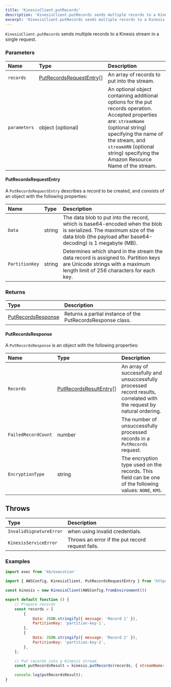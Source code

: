 ```yaml
---
title: 'KinesisClient.putRecords'
description: 'KinesisClient.putRecords sends multiple records to a Kinesis stream in a single request.'
excerpt: 'KinesisClient.putRecords sends multiple records to a Kinesis stream in a single request.'
---
```


`KinesisClient.putRecords` sends multiple records to a Kinesis stream in a single request.

### Parameters

| Name          | Type              | Description                                                                                                                                                                  |
| :------------ | :---------------- | :--------------------------------------------------------------------------------------------------------------------------------------------------------------------------- |
| `records`     | [PutRecordsRequestEntry](#putrecordsrequestentry)[] | An array of records to put into the stream. |
| `parameters`  | object (optional) | An optional object containing additional options for the put records operation. Accepted properties are: `streamName` (optional string) specifying the name of the stream, and `streamARN` (optional string) specifying the Amazon Resource Name of the stream. |

#### PutRecordsRequestEntry

A `PutRecordsRequestEntry` describes a record to be created, and consists of an object with the following properties:

| Name          | Type              | Description                                                                                                                                                                  |
| :------------ | :---------------- | :--------------------------------------------------------------------------------------------------------------------------------------------------------------------------- |
| `Data`        | string | The data blob to put into the record, which is base64-encoded when the blob is serialized. The maximum size of the data blob (the payload after base64-decoding) is 1 megabyte (MB). |
| `PartitionKey` | string | Determines which shard in the stream the data record is assigned to. Partition keys are Unicode strings with a maximum length limit of 256 characters for each key. |


### Returns

| Type                                      | Description                                                 |
| :---------------------------------------- | :---------------------------------------------------------- |
| [PutRecordsResponse](#putrecordsresponse) | Returns a partial instance of the PutRecordsResponse class. |

#### PutRecordsResponse

A `PutRecordsResponse` is an object with the following properties:

| Name          | Type              | Description                                                                                                                                                                  |
| :------------ | :---------------- | :--------------------------------------------------------------------------------------------------------------------------------------------------------------------------- |
| `Records` | [PutRecordsResultEntry](#putrecordsresultentry)[] | An array of successfully and unsuccessfully processed record results, correlated with the request by natural ordering. |
| `FailedRecordCount` | number | The number of unsuccessfully processed records in a `PutRecords` request. |
| `EncryptionType` | string | The encryption type used on the records. This field can be one of the following values: `NONE`, `KMS`. |

## Throws

| Type                    | Description                                      |
| :---------------------- | :----------------------------------------------- |
| `InvalidSignatureError` | when using invalid credentials.                  |
| `KinesisServiceError`   | Throws an error if the put record request fails. |

### Examples

<CodeGroup labels={[]}>

```javascript
import exec from 'k6/execution'

import { AWSConfig, KinesisClient, PutRecordsRequestEntry } from 'https://jslib.k6.io/aws/0.8.0/kinesis.js'

const kinesis = new KinesisClient(AWSConfig.fromEnvironment())

export default function () {
    // Prepare records
    const records = [
        {
            Data: JSON.stringify({ message: 'Record 1' }),
            PartitionKey: 'partition-key-1',
        },
        {
            Data: JSON.stringify({ message: 'Record 2' }),
            PartitionKey: 'partition-key-2',
        },
    ];

    // Put records into a Kinesis stream
    const putRecordsResult = kinesis.putRecords(records, { streamName: 'test-stream'});

    console.log(putRecordsResult);
}
```

</CodeGroup>

